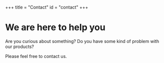 +++
title = "Contact"
id = "contact"
+++

# We are here to help you

Are you curious about something? Do you have some kind of problem with our products?

Please feel free to contact us.
